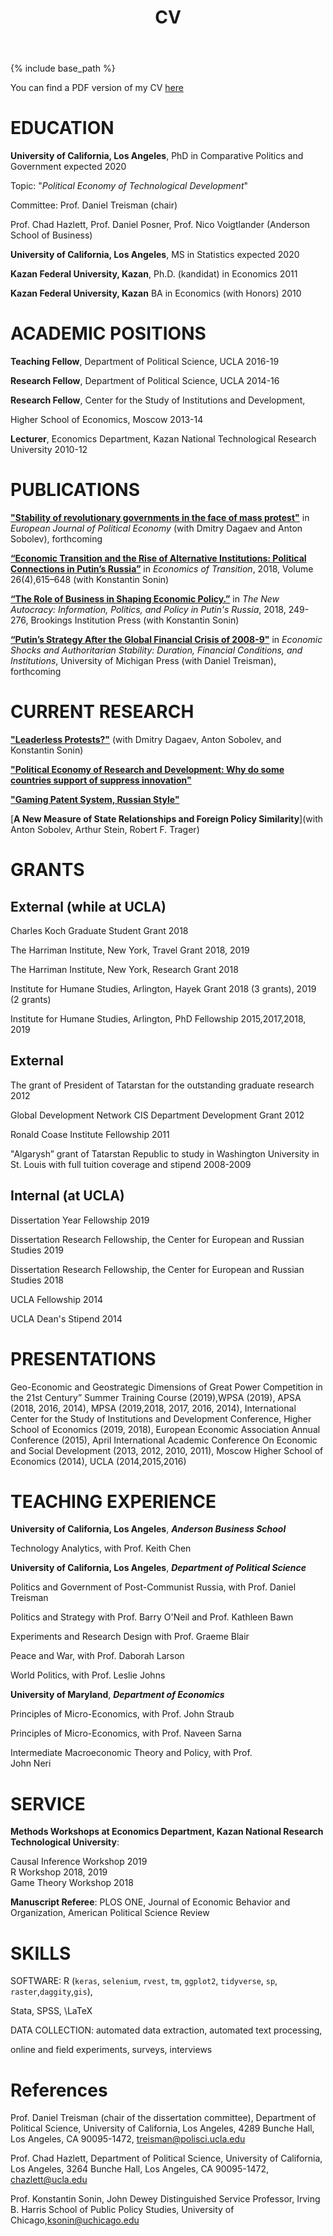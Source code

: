 ﻿---
title: "CV"
permalink: /cv/
excerpt: "About me"
author_profile: true
redirect_from: 
  - /cv
---

{% include base_path %}

You can find a PDF version of my CV [here](https://NataliaLamberova.github.io/files/Natalia-Lamberova-CV.pdf)


# EDUCATION

**University of California, Los Angeles**, PhD in Comparative Politics and Government   expected 2020

Topic: "*Political Economy of Technological Development*"

Committee: Prof. Daniel Treisman (chair)

Prof. Chad Hazlett, Prof. Daniel Posner, Prof. Nico Voigtlander (Anderson School of Business)

**University of California, Los Angeles**, MS in Statistics   expected 2020

**Kazan Federal University, Kazan**, Ph.D. (kandidat) in Economics  2011

**Kazan Federal University, Kazan** BA in Economics (with Honors)   2010

# ACADEMIC POSITIONS

**Teaching Fellow**, Department of Political Science, UCLA  2016-19

**Research Fellow**, Department of Political Science, UCLA  2014-16

**Research Fellow**, Center for the Study of Institutions and Development,

Higher School of Economics, Moscow  2013-14

**Lecturer**, Economics Department, Kazan National Technological Research University  2010-12 


# PUBLICATIONS

[**"Stability of revolutionary governments in the face of mass protest"**](https://www.sciencedirect.com/science/article/pii/S017626801930045X?via%3Dihub) in *European Journal of Political Economy* (with Dmitry Dagaev and Anton Sobolev), forthcoming

[**“Economic Transition and the Rise of Alternative Institutions: Political Connections in Putin’s Russia”**](#published-works) in *Economics of Transition*, 2018, Volume 26(4),615–648 (with Konstantin Sonin)

[**“The Role of Business in Shaping Economic Policy.”**](www.jstor.org/stable/10.7864/j.ctt1zkjzsh.9) in *The New Autocracy: Information, Politics, and Policy in Putin's Russia*, 2018, 249-276, Brookings Institution Press (with Konstantin Sonin)

[**“Putin’s Strategy After the Global Financial Crisis of 2008-9"**](#published-works) in *Economic Shocks and Authoritarian Stability: Duration, Financial Conditions, and Institutions*, University of Michigan Press (with Daniel Treisman), forthcoming



# CURRENT RESEARCH


[**"Leaderless Protests?"**](#published-works) (with Dmitry Dagaev, Anton Sobolev, and Konstantin Sonin)

[**"Political Economy of Research and Development: Why do some countries support of suppress innovation"**](#published-works)

[**"Gaming Patent System, Russian Style"**](#published-works)

[**A New Measure of State Relationships and Foreign Policy Similarity**](with Anton Sobolev, Arthur Stein, Robert F. Trager)

# GRANTS

## External (while at UCLA)

Charles Koch Graduate Student Grant  2018 

The Harriman Institute, New York, Travel Grant   2018, 2019 

The Harriman Institute, New York, Research Grant   2018 

Institute for Humane Studies, Arlington, Hayek Grant   2018 (3 grants), 2019 (2 grants)

Institute for Humane Studies, Arlington, PhD Fellowship   2015,2017,2018, 2019 

## External

The grant of President of Tatarstan for the outstanding graduate research  2012

Global Development Network CIS Department Development Grant  2012

Ronald Coase Institute Fellowship  2011

"Algarysh” grant of Tatarstan Republic to study in Washington University in St. Louis with full tuition coverage and stipend  2008-2009

## Internal (at UCLA)

Dissertation Year Fellowship  2019

Dissertation Research Fellowship, the Center for European and Russian Studies  2019

Dissertation Research Fellowship, the Center for European and Russian Studies  2018

UCLA Fellowship  2014

UCLA Dean's Stipend  2014


# PRESENTATIONS

Geo-Economic and Geostrategic Dimensions of Great Power Competition in the 21st Century” Summer Training Course (2019),WPSA (2019), APSA (2018, 2016, 2014), MPSA (2019,2018, 2017, 2016, 2014), International Center for the Study of Institutions and Development Conference, Higher School of Economics (2019, 2018), European Economic Association Annual Conference (2015), April International Academic Conference On Economic and Social Development (2013, 2012, 2010, 2011), Moscow Higher School of Economics (2014), UCLA (2014,2015,2016)

# TEACHING EXPERIENCE

**University of California, Los Angeles**, ***Anderson Business School***

Technology Analytics, with Prof. Keith Chen

**University of California, Los Angeles**, ***Department of Political Science***

Politics and Government of Post-Communist Russia, with Prof. Daniel Treisman

Politics and Strategy with Prof. Barry O'Neil and Prof. Kathleen Bawn

Experiments and Research Design with Prof. Graeme Blair

Peace and War, with Prof. Daborah Larson 

World Politics, with Prof. Leslie Johns

**University of Maryland**, ***Department of Economics***

Principles of Micro-Economics, with Prof. John Straub

Principles of Micro-Economics, with Prof. Naveen Sarna

Intermediate Macroeconomic Theory and Policy, with Prof.   
John Neri

# SERVICE

**Methods Workshops at Economics Department, Kazan National Research Technological University**:                  

Causal Inference Workshop  2019                                   
R Workshop  2018, 2019                    
Game Theory Workshop  2018             

**Manuscript Referee**: PLOS ONE, Journal of Economic Behavior and Organization, American Political Science Review

# SKILLS

SOFTWARE:  R (`keras`, `selenium`, `rvest`, `tm`, `ggplot2`, `tidyverse`, `sp`, `raster`,`daggity`,`gis`),

Stata, SPSS, \LaTeX

DATA COLLECTION: automated data extraction, automated text processing,

online and field experiments, surveys, interviews

# References
Prof. Daniel Treisman (chair of the dissertation committee), Department of Political Science,
University of California, Los Angeles, 4289 Bunche Hall, Los Angeles, CA 90095-1472, treisman@polisci.ucla.edu         

Prof. Chad Hazlett, Department of Political Science,
University of California, Los Angeles, 3264 Bunche Hall, Los Angeles, CA 90095-1472, chazlett@ucla.edu

Prof. Konstantin Sonin, John Dewey Distinguished Service Professor, Irving B. Harris School of Public Policy Studies, University of Chicago,ksonin@uchicago.edu

